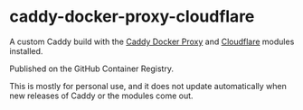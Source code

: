 # caddy-docker-proxy-cloudflare

A custom Caddy build with the [Caddy Docker Proxy](https://github.com/lucaslorentz/caddy-docker-proxy) and [Cloudflare](https://github.com/caddy-dns/cloudflare) modules installed.

Published on the GitHub Container Registry.

This is mostly for personal use, and it does not update automatically when new releases of Caddy or the modules come out.